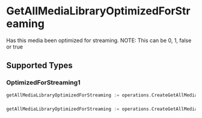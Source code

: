 # GetAllMediaLibraryOptimizedForStreaming

Has this media been optimized for streaming. NOTE: This can be 0, 1, false or true


## Supported Types

### OptimizedForStreaming1

```go
getAllMediaLibraryOptimizedForStreaming := operations.CreateGetAllMediaLibraryOptimizedForStreamingOptimizedForStreaming1(operations.OptimizedForStreaming1{/* values here */})
```

### 

```go
getAllMediaLibraryOptimizedForStreaming := operations.CreateGetAllMediaLibraryOptimizedForStreamingBoolean(bool{/* values here */})
```

